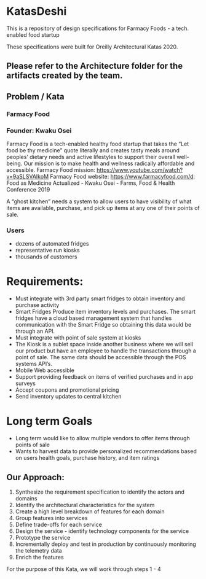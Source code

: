 # KatasDeshi

 This is a repository of design specifications for Farmacy Foods - a tech. enabled food startup
 
 These specifications were built for Oreilly Architectural Katas 2020.


## Please refer to the Architecture folder for the artifacts created by the team.

## Problem / Kata

### Farmacy Food
### Founder: Kwaku Osei

Farmacy Food is a tech-enabled healthy food startup that takes the “Let food be thy medicine” quote literally and creates tasty meals around peoples’ dietary needs and active lifestyles to support their overall well-being. Our mission is to make health and wellness radically affordable and accessible.
Farmacy Food mission: https://www.youtube.com/watch?v=9aSLSVAIkoM
Farmacy Food website: https://www.farmacyfood.com/d: Food as Medicine Actualized - Kwaku Osei - Farms, Food & Health Conference 2019


A “ghost kitchen” needs a system to allow users to have visibility of what items are available, purchase, and pick up items at any one of their points of sale.

### Users
- dozens of automated fridges 
- representative run kiosks
- thousands of customers

# Requirements:
- Must integrate with 3rd party smart fridges to obtain inventory and purchase activity
- Smart Fridges Produce item inventory levels and purchases. The smart fridges have a cloud based management system that handles communication with the Smart Fridge so obtaining this data would be through an API.
- Must integrate with point of sale system at kiosks
- The Kiosk is a sublet space inside another business where we will sell our product but have an employee to handle the transactions through a point of sale. The same data should be accessible through the POS systems API’s.
- Mobile  Web accessible
- Support providing feedback on items of verified purchases and in app surveys
- Accept coupons and promotional pricing
- Send inventory updates to central kitchen

# Long term Goals
- Long term would like to allow multiple vendors to offer items through points of sale
- Wants to harvest data to provide personalized recommendations based on users health goals, purchase history, and item ratings

 ## Our Approach:
 1. Synthesize the requirement specification to identify the actors and domains
 2. Identify the architectural characteristics for the system
 3. Create a high level breakdown of features for each domain
 3. Group features into services
 4. Define trade-offs for each service
 5. Design the service - identify technology components for the service
 6. Prototype the service 
 7. Incrementally deploy and test in production by continuously monitoring the telemetry data
 8. Enrich the features 

For the purpose of this Kata, we will work through steps 1 - 4

